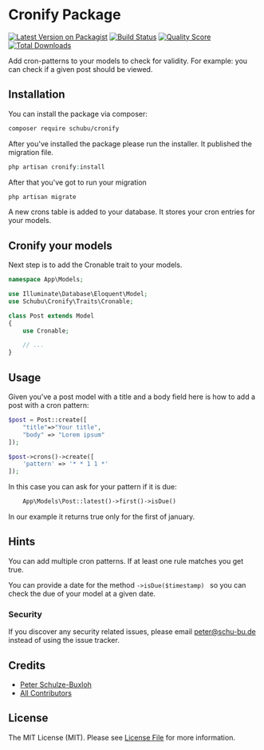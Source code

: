 # Cronify Package

[![Latest Version on Packagist](https://img.shields.io/packagist/v/schubu/cronify.svg?style=flat-square)](https://packagist.org/packages/schubu/cronify)
[![Build Status](https://img.shields.io/travis/schubu/cronify/master.svg?style=flat-square)](https://travis-ci.org/schubu/cronify)
[![Quality Score](https://img.shields.io/scrutinizer/g/schubu/cronify.svg?style=flat-square)](https://scrutinizer-ci.com/g/schubu/cronify)
[![Total Downloads](https://img.shields.io/packagist/dt/schubu/cronify.svg?style=flat-square)](https://packagist.org/packages/schubu/cronify)

Add cron-patterns to your models to check for validity. For example: you can check if a given post should be viewed.

## Installation

You can install the package via composer:

```bash
composer require schubu/cronify
```

After you've installed the package please run the installer. It published the migration file.
``` php
php artisan cronify:install
```

After that you've got to run your migration
``` php
php artisan migrate
```

A new crons table is added to your database. It stores your cron entries for your models. 

## Cronify your models
Next step is to add the Cronable trait to your models.

``` php
namespace App\Models;

use Illuminate\Database\Eloquent\Model;
use Schubu\Cronify\Traits\Cronable;

class Post extends Model
{
    use Cronable;

    // ...
}
```

## Usage
Given you've a post model with a title and a body field here is how to add a post with a cron pattern:

``` php
$post = Post::create([
    "title"=>"Your title", 
    "body" => "Lorem ipsum"
]);

$post->crons()->create([
    'pattern' => '* * 1 1 *'
]);
```

In this case you can ask for your pattern if it is due:

``` php
    App\Models\Post::latest()->first()->isDue()
```

In our example it returns true only for the first of january. 

## Hints
You can add multiple cron patterns. If at least one rule matches you get true.

You can provide a date for the method ```->isDue($timestamp) ``` so you can check the due of your model at a given date. 



[comment]: <> (### Testing)

[comment]: <> (``` bash)

[comment]: <> (composer test)

[comment]: <> (```)

[comment]: <> (### Changelog)

[comment]: <> (Please see [CHANGELOG]&#40;CHANGELOG.md&#41; for more information what has changed recently.)

[comment]: <> (## Contributing)

[comment]: <> (Please see [CONTRIBUTING]&#40;CONTRIBUTING.md&#41; for details.)

### Security

If you discover any security related issues, please email peter@schu-bu.de instead of using the issue tracker.

## Credits

- [Peter Schulze-Buxloh](https://github.com/schubu)
- [All Contributors](../../contributors)

## License

The MIT License (MIT). Please see [License File](LICENSE.md) for more information.
